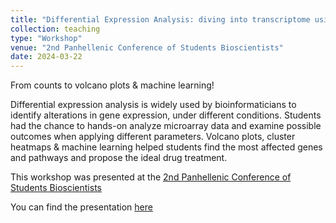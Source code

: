 ```yaml
---
title: "Differential Expression Analysis: diving into transcriptome using R & Python"
collection: teaching
type: "Workshop"
venue: "2nd Panhellenic Conference of Students Bioscientists"
date: 2024-03-22
---
```


From counts to volcano plots & machine learning!

Differential expression analysis is widely used by bioinformaticians to identify alterations
in gene expression, under different conditions. Students had the chance to hands-on analyze 
microarray data and examine possible outcomes when applying different parameters. 
Volcano plots, cluster heatmaps & machine learning helped students find the most affected genes and pathways 
and propose the ideal drug treatment.

This workshop was presented at the [2nd Panhellenic Conference of Students Bioscientists](https://www.pfsb.gr/2pfsb/)

You can find the presentation [here](https://sotiristouliopoulos.github.io/2pfsb_dea_workshop/)